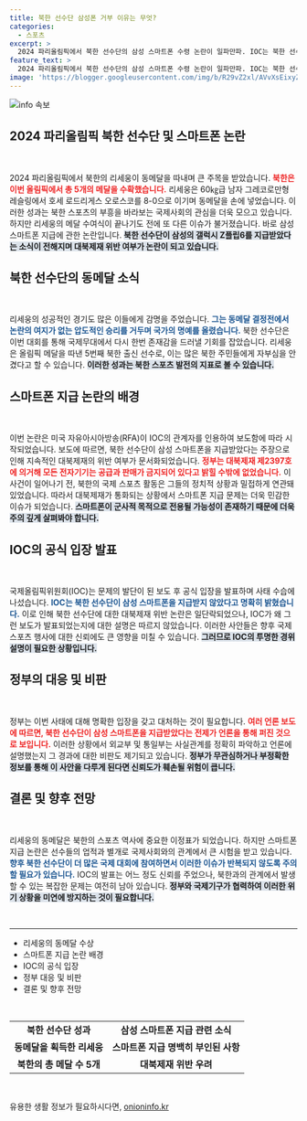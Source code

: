 ```yaml
---
title: 북한 선수단 삼성폰 거부 이유는 무엇?
categories:
  - 스포츠
excerpt: >
  2024 파리올림픽에서 북한 선수단의 삼성 스마트폰 수령 논란이 일파만파. IOC는 북한 선수단에 스마트폰 지급되지 않았다고 확인하며 진화에 나섰지만, 대북제재 위반 가능성에 대한 의구심은 여전하다. 북한의 올림픽 참여를 둘러싼 긴장감이 고조되고 있다.
feature_text: >
  2024 파리올림픽에서 북한 선수단의 삼성 스마트폰 수령 논란이 일파만파. IOC는 북한 선수단에 스마트폰 지급되지 않았다고 확인하며 진화에 나섰지만, 대북제재 위반 가능성에 대한 의구심은 여전하다. 북한의 올림픽 참여를 둘러싼 긴장감이 고조되고 있다.
image: 'https://blogger.googleusercontent.com/img/b/R29vZ2xl/AVvXsEixyZcFfHzMRdzZMjFBmAUKJYCLCGyLL1o632UiGVXcaFdKo_bkvkuCioo0uUKlGfBVcT3P84aROyZIXSBEx3Aw5nCQ3pTgDom1WDC4m8eifvWiAmWEEVb4x6G_l8C0QH225ldMjyaFvpxGEBGNO37VmDTDMHGhJPq73UglMfDca1-0aw/s1600/blogspot.png'
---
```


<p><img src="https://blogger.googleusercontent.com/img/b/R29vZ2xl/AVvXsEixyZcFfHzMRdzZMjFBmAUKJYCLCGyLL1o632UiGVXcaFdKo_bkvkuCioo0uUKlGfBVcT3P84aROyZIXSBEx3Aw5nCQ3pTgDom1WDC4m8eifvWiAmWEEVb4x6G_l8C0QH225ldMjyaFvpxGEBGNO37VmDTDMHGhJPq73UglMfDca1-0aw/s1600/blogspot.png" alt="info 속보" /></p>

<h2 data-ke-size="size26">2024 파리올림픽 북한 선수단 및 스마트폰 논란</h2>

<p data-ke-size="size16">&nbsp;</p>

<p>2024 파리올림픽에서 북한의 리세웅이 동메달을 따내며 큰 주목을 받았습니다. <b><span style="color: #ee2323;">북한은 이번 올림픽에서 총 5개의 메달을 수확했습니다.</span></b> 리세웅은 60㎏급 남자 그레코로만형 레슬링에서 호세 로드리게스 오로스코를 8-0으로 이기며 동메달을 손에 넣었습니다. 이러한 성과는 북한 스포츠의 부흥을 바라보는 국제사회의 관심을 더욱 모으고 있습니다. 하지만 리세웅의 메달 수여식이 끝나기도 전에 또 다른 이슈가 불거졌습니다. 바로 삼성 스마트폰 지급에 관한 논란입니다. <b><span style="background-color: #21538527;">북한 선수단이 삼성의 갤럭시 Z플립6를 지급받았다는 소식이 전해지며 대북제재 위반 여부가 논란이 되고 있습니다.</span></b> </p>

<h2 data-ke-size="size26">북한 선수단의 동메달 소식</h2>

<p data-ke-size="size16">&nbsp;</p>

<p>리세웅의 성공적인 경기도 많은 이들에게 감명을 주었습니다. <b><span style="color: #1a5490;">그는 동메달 결정전에서 논란의 여지가 없는 압도적인 승리를 거두며 국가의 명예를 올렸습니다.</span></b> 북한 선수단은 이번 대회를 통해 국제무대에서 다시 한번 존재감을 드러낼 기회를 잡았습니다. 리세웅은 올림픽 메달을 따낸 5번째 북한 출신 선수로, 이는 많은 북한 주민들에게 자부심을 안겼다고 할 수 있습니다. <b><span style="background-color: #21538527;">이러한 성과는 북한 스포츠 발전의 지표로 볼 수 있습니다.</span></b> </p>

<h2 data-ke-size="size26">스마트폰 지급 논란의 배경</h2>

<p data-ke-size="size16">&nbsp;</p>

<p>이번 논란은 미국 자유아시아방송(RFA)이 IOC의 관계자를 인용하여 보도함에 따라 시작되었습니다. 보도에 따르면, 북한 선수단이 삼성 스마트폰을 지급받았다는 주장으로 인해 지속적인 대북제재의 위반 여부가 문서화되었습니다. <b><span style="color: #ee2323;">정부는 대북제재 제2397호에 의거해 모든 전자기기는 공급과 판매가 금지되어 있다고 밝힐 수밖에 없었습니다.</span></b> 이 사건이 일어나기 전, 북한의 국제 스포츠 활동은 그들의 정치적 상황과 밀접하게 연관돼 있었습니다. 따라서 대북제재가 통화되는 상황에서 스마트폰 지급 문제는 더욱 민감한 이슈가 되었습니다. <b><span style="background-color: #21538527;">스마트폰이 군사적 목적으로 전용될 가능성이 존재하기 때문에 더욱 주의 깊게 살펴봐야 합니다.</span></b> </p>

<h2 data-ke-size="size26">IOC의 공식 입장 발표</h2>

<p data-ke-size="size16">&nbsp;</p>

<p>국제올림픽위원회(IOC)는 문제의 발단이 된 보도 후 공식 입장을 발표하며 사태 수습에 나섰습니다. <b><span style="color: #1a5490;">IOC는 북한 선수단이 삼성 스마트폰을 지급받지 않았다고 명확히 밝혔습니다.</span></b> 이로 인해 북한 선수단에 대한 대북제재 위반 논란은 일단락되었으나, IOC가 왜 그런 보도가 발표되었는지에 대한 설명은 따르지 않았습니다. 이러한 사안들은 향후 국제 스포츠 행사에 대한 신뢰에도 큰 영향을 미칠 수 있습니다. <b><span style="background-color: #21538527;">그러므로 IOC의 투명한 경위 설명이 필요한 상황입니다.</span></b> </p>

<h2 data-ke-size="size26">정부의 대응 및 비판</h2>

<p data-ke-size="size16">&nbsp;</p>

<p>정부는 이번 사태에 대해 명확한 입장을 갖고 대처하는 것이 필요합니다. <b><span style="color: #ee2323;">여러 언론 보도에 따르면, 북한 선수단이 삼성 스마트폰을 지급받았다는 전제가 언론을 통해 퍼진 것으로 보입니다.</span></b> 이러한 상황에서 외교부 및 통일부는 사실관계를 정확히 파악하고 언론에 설명했는지 그 경과에 대한 비판도 제기되고 있습니다. <b><span style="background-color: #21538527;">정부가 무관심하거나 부정확한 정보를 통해 이 사안을 다루게 된다면 신뢰도가 훼손될 위험이 큽니다.</span></b> </p>

<h2 data-ke-size="size26">결론 및 향후 전망</h2>

<p data-ke-size="size16">&nbsp;</p>

<p>리세웅의 동메달은 북한의 스포츠 역사에 중요한 이정표가 되었습니다. 하지만 스마트폰 지급 논란은 선수들의 업적과 별개로 국제사회와의 관계에서 큰 시험을 받고 있습니다. <b><span style="color: #1a5490;">향후 북한 선수단이 더 많은 국제 대회에 참여하면서 이러한 이슈가 반복되지 않도록 주의할 필요가 있습니다.</span></b> IOC의 발표는 어느 정도 신뢰를 주었으나, 북한과의 관계에서 발생할 수 있는 복잡한 문제는 여전히 남아 있습니다. <b><span style="background-color: #21538527;">정부와 국제기구가 협력하여 이러한 위기 상황을 미연에 방지하는 것이 필요합니다.</span></b> </p>

<p data-ke-size="size16">&nbsp;</p>

<hr>

<ul>
<li>리세웅의 동메달 수상</li>
<li>스마트폰 지급 논란 배경</li>
<li>IOC의 공식 입장</li>
<li>정부 대응 및 비판</li>
<li>결론 및 향후 전망</li>
</ul>

<p data-ke-size="size16">&nbsp;</p>

<table>
<tr>
<td style="text-align: center; height: 17px;"><b>북한 선수단 성과</b></td>
<td style="text-align: center; height: 17px;"><b>삼성 스마트폰 지급 관련 소식</b></td>
</tr>
<tr>
<td style="text-align: center; height: 17px;"><b>동메달을 획득한 리세웅</b></td>
<td style="text-align: center; height: 17px;"><b>스마트폰 지급 명백히 부인된 사항</b></td>
</tr>
<tr>
<td style="text-align: center; height: 17px;"><b>북한의 총 메달 수 5개</b></td>
<td style="text-align: center; height: 17px;"><b>대북제재 위반 우려</b></td>
</tr>
</table> 

<p data-ke-size="size16">&nbsp;</p>
유용한 생활 정보가 필요하시다면, <a href="https://onioninfo.kr" rel="dofollow">onioninfo.kr</a>


